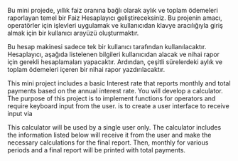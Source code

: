   Bu mini projede, yıllık faiz oranına bağlı olarak aylık ve toplam ödemeleri raporlayan temel bir Faiz
Hesaplayıcı geliştireceksiniz. Bu projenin amacı, operatörler için işlevleri uygulamak ve kullanıcıdan klavye
aracılığıyla giriş almak için bir kullanıcı arayüzü oluşturmaktır.

  Bu hesap makinesi sadece tek bir kullanıcı tarafından kullanılacaktır. Hesaplayıcı, aşağıda listelenen bilgileri
kullanıcıdan alacak ve nihai rapor için gerekli hesaplamaları yapacaktır. Ardından, çeşitli sürelerdeki aylık
ve toplam ödemeleri içeren bir nihai rapor yazdırılacaktır.

  This mini project includes a basic Interest rate that reports monthly and total payments based on the annual interest rate.
You will develop a calculator. The purpose of this project is to implement functions for operators and require keyboard input from the user.
is to create a user interface to receive input via

  This calculator will be used by a single user only. The calculator includes the information listed below
will receive it from the user and make the necessary calculations for the final report. Then, monthly for various periods
and a final report will be printed with total payments.
